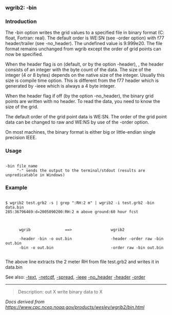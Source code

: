 
### wgrib2: -bin



### Introduction



The -bin option writes the grid values to a specified
file in binary format (C: float, Fortran: real). The default order is
WE:SN (see -order option) with f77 header/trailer (see -no\_header).
The undefined value is 9.999e20. The file format remains unchanged from
wgrib except the order of grid points can now be specified.


When the header flag is on (default, or by the option -header),
, the header consists of an integer with the byte count of
the data. The size of the integer (4 or 8 bytes) depends on the native size
of the integer. Usually this size is compile time option. This is different
from the f77 header which is generated by -ieee which is always a 4 byte
integer.

 When the header flag if off (by the option -no\_header), the binary
grid points are written with no header. To read the data, you need to
know the size of the grid.

 The default order of the grid point data is WE:SN. The order of
the grid point data can be changed to raw and WE:NS by use of the
-order option.


 On most machines, the binary format is either big or little-endian single 
precision IEEE. 

### Usage




```

-bin file_name
     "-" sends the output to the terminal/stdout (results are unpredicatable in Windows)

```

### Example




```

$ wgrib2 test.grb2 -s | grep ":RH:2 m" | wgrib2 -i test.grb2 -bin data.bin
285:36796469:d=2005090200:RH:2 m above ground:60 hour fcst

```


```


      wgrib               ==>                 wgrib2

      -header -bin -o out.bin                 -header -order raw -bin out.bin
      -bin -o out.bin                         -order raw -bin out.bin


```


The above line extracts the 2 meter RH from file test.grb2 and writes it in data.bin


See also: [-text](./text.html), 
[-netcdf](./netcdf.html),
[-spread](./spread.html),
[-ieee](./ieee.html)
[-no\_header](./no_header.html)
[-header](./header.html)
[-order](./order.html)


















----

>Description: out   X      write binary data to X

_Docs derived from <https://www.cpc.ncep.noaa.gov/products/wesley/wgrib2/bin.html>_
